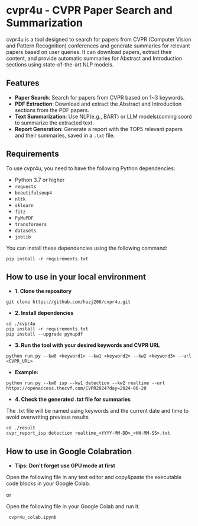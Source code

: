 # cvpr4u - CVPR Paper Search and Summarization

cvpr4u is a tool designed to search for papers from CVPR (Computer Vision and Pattern Recognition) conferences and generate summaries for relevant papers based on user queries. It can download papers, extract their content, and provide automatic summaries for Abstract and Introduction sections using state-of-the-art NLP models.

## Features

- **Paper Search**: Search for papers from CVPR based on 1~3 keywords.
- **PDF Extraction**: Download and extract the Abstract and Introduction sections from the PDF papers.
- **Text Summarization**: Use NLP(e.g., BART) or LLM models(coming soon) to summarize the extracted text.
- **Report Generation**: Generate a report with the TOP5 relevant papers and their summaries, saved in a `.txt` file.

## Requirements

To use cvpr4u, you need to have the following Python dependencies:

- Python 3.7 or higher
- `requests`
- `beautifulsoup4`
- `nltk`
- `sklearn`
- `fitz`
- `PyMuPDF`
- `transformers`
- `datasets`
- `joblib`

You can install these dependencies using the following command:

```
pip install -r requirements.txt
```


## How to use in your local environment

- **1. Clone the repository**
```
git clone https://github.com/huzj206/cvpr4u.git
```
- **2. Install dependencies**
```
cd ./cvpr4u
pip install -r requirements.txt
pip install --upgrade pymupdf
```
- **3. Run the tool with your desired keywords and CVPR URL**
```
python run.py --kw0 <keyword1> --kw1 <keyword2> --kw2 <keyword3> --url <CVPR_URL>
```
- **Example:**
```
python run.py --kw0 isp --kw1 detection --kw2 realtime --url https://openaccess.thecvf.com/CVPR2024?day=2024-06-20
```
- **4. Check the generated .txt file for summaries**

The .txt file will be named using keywords and the current date and time to avoid overwriting previous results 
```
cd ./result
cvpr_report_isp detection realtime_<YYYY-MM-DD>_<HH-MM-SS>.txt
```

## How to use in Google Colabration

- **Tips: Don't forget use GPU mode at first**

Open the following file in any text editor and copy&paste the executable code blocks in your Google Colab.

or

Open the following file in your Google Colab and run it.

```
 cvpr4u_colab.ipynb 
```
